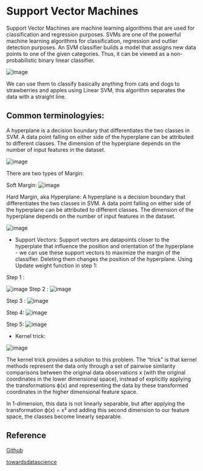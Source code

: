 
# Support Vector Machines 

 Support Vector Machines are machine learning algorithms that are used for classification and regression purposes. SVMs are one of the powerful machine learning algorithms for classification, regression and outlier detection purposes. An SVM classifier builds a model that assigns new data points to one of the given categories. Thus, it can be viewed as a non-probabilistic binary linear classifier.


![Image](https://vatsalparsaniya.github.io/ML_Knowledge/_images/gif.gif)



We can use them to classify basically anything from cats and dogs to strawberries and apples using Linear SVM, this algorithm separates the data with a straight line.

## Common terminologyies:


A hyperplane is a decision boundary that differentiates the two classes in SVM. A data point falling on either side of the hyperplane can be attributed to different classes. The dimension of the hyperplane depends on the number of input features in the dataset.

![image](https://miro.medium.com/max/1280/1*H2QEWsP9-W4rBdIaxfVExg.jpeg)

There are two types of Margin:

Soft Margin:
![image](https://media.cheggcdn.com/media%2F41c%2F41c5b301-57d7-4056-a959-a4660ba8a205%2Fphp10KXpi.png)

Hard Margin, aka Hyperplane: 
A hyperplane is a decision boundary that differentiates the two classes in SVM. A data point falling on either side of the hyperplane can be attributed to different classes. The dimension of the hyperplane depends on the number of input features in the dataset.

![image](https://miro.medium.com/max/1280/1*H2QEWsP9-W4rBdIaxfVExg.jpeg)


- Support Vectors:
Support vectors are datapoints closer to the hyperplate that influence the position and orientation of the hyperplane - we can use these support vectors to maximize the margin of the classifier. Deleting them changes the position of the hyperplane.
Using Update weight function in step 1:

Step 1 :

![image](https://camo.githubusercontent.com/df04a86757fa420b391ad69ea49a9ad973662d73d7938b0e21f217ce2a04f58b/68747470733a2f2f6d69726f2e6d656469756d2e636f6d2f6d61782f313035302f312a5755706874594c66544f416f6158515876496d4265412e706e67)
Step 2 :
![image](https://camo.githubusercontent.com/ffb4b9ebed11194fba575806298a4e1d2b8f0c375c3d0e11be9a4dd2717c893e/68747470733a2f2f6d69726f2e6d656469756d2e636f6d2f6d61782f3436322f312a2d6e4b455872576f73384975662d445753765f7372512e706e67)

Step 3 :
![image](https://camo.githubusercontent.com/c14ead46c4a8a1b0e869d9bffea7e20e0f566872f50b10c66f81a5eac1b8707e/68747470733a2f2f6d69726f2e6d656469756d2e636f6d2f6d61782f3634322f312a746e764d68414b615455434f343364694576745441512e706e67)

Step 4:
![image](https://camo.githubusercontent.com/7680e45995a33b8f8e5c848ab0277c21500b204a7eebad47d56ca57d5625d661/68747470733a2f2f6d69726f2e6d656469756d2e636f6d2f6d61782f313632342f312a68486c79746a566b3664374f325757764732476469672e706e67)

Step 5:
![image](https://camo.githubusercontent.com/8ecbb51f79ed4451fae473fba4d9a6ce69f8662019071845e360d99bf7e2a6a5/68747470733a2f2f6d69726f2e6d656469756d2e636f6d2f6d61782f313430302f312a475141643238624b384c4b4f4c326b4f4f46592d74672e706e67)


- Kernel trick:


![image](https://miro.medium.com/max/640/1*PWC9quSJOXmGlEKWoNiUAA.gif)

The kernel trick provides a solution to this problem. The “trick” is that kernel methods represent the data only through a set of pairwise similarity comparisons between the original data observations x (with the original coordinates in the lower dimensional space), instead of explicitly applying the transformations ϕ(x) and representing the data by these transformed coordinates in the higher dimensional feature space.

In 1-dimension, this data is not linearly separable, but after applying the transformation ϕ(x) = x² and adding this second dimension to our feature space, the classes become linearly separable.
## Reference


[Github](https://gist.github.com/pb111/ca4680d8960c46aeb1b824a93a079fa7)

[towardsdatascience](https://towardsdatascience.com/i-support-vector-machines-and-so-should-you-7af122b6748)